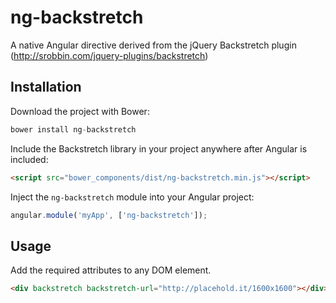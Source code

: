 # ng-backstretch

A native Angular directive derived from the jQuery Backstretch plugin (http://srobbin.com/jquery-plugins/backstretch)

## Installation

Download the project with Bower:

```javascript
bower install ng-backstretch
```

Include the Backstretch library in your project anywhere after Angular is included:

```html
<script src="bower_components/dist/ng-backstretch.min.js"></script>
```

Inject the `ng-backstretch` module into your Angular project:

```javascript
angular.module('myApp', ['ng-backstretch']);
```


## Usage
Add the required attributes to any DOM element.

```html
<div backstretch backstretch-url="http://placehold.it/1600x1600"></div>
```
